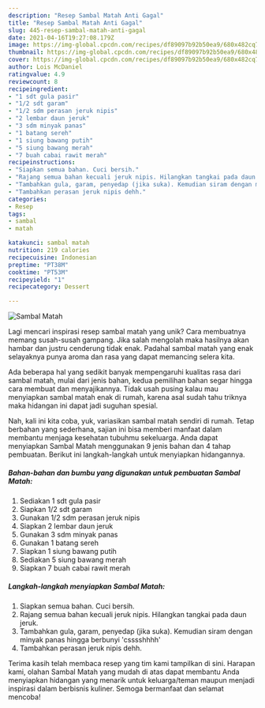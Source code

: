 ```yaml
---
description: "Resep Sambal Matah Anti Gagal"
title: "Resep Sambal Matah Anti Gagal"
slug: 445-resep-sambal-matah-anti-gagal
date: 2021-04-16T19:27:08.179Z
image: https://img-global.cpcdn.com/recipes/df89097b92b50ea9/680x482cq70/sambal-matah-foto-resep-utama.jpg
thumbnail: https://img-global.cpcdn.com/recipes/df89097b92b50ea9/680x482cq70/sambal-matah-foto-resep-utama.jpg
cover: https://img-global.cpcdn.com/recipes/df89097b92b50ea9/680x482cq70/sambal-matah-foto-resep-utama.jpg
author: Lois McDaniel
ratingvalue: 4.9
reviewcount: 8
recipeingredient:
- "1 sdt gula pasir"
- "1/2 sdt garam"
- "1/2 sdm perasan jeruk nipis"
- "2 lembar daun jeruk"
- "3 sdm minyak panas"
- "1 batang sereh"
- "1 siung bawang putih"
- "5 siung bawang merah"
- "7 buah cabai rawit merah"
recipeinstructions:
- "Siapkan semua bahan. Cuci bersih."
- "Rajang semua bahan kecuali jeruk nipis. Hilangkan tangkai pada daun jeruk."
- "Tambahkan gula, garam, penyedap (jika suka). Kemudian siram dengan minyak panas hingga berbunyi &#39;csssshhhh&#39;"
- "Tambahkan perasan jeruk nipis dehh."
categories:
- Resep
tags:
- sambal
- matah

katakunci: sambal matah 
nutrition: 219 calories
recipecuisine: Indonesian
preptime: "PT38M"
cooktime: "PT53M"
recipeyield: "1"
recipecategory: Dessert

---
```



![Sambal Matah](https://img-global.cpcdn.com/recipes/df89097b92b50ea9/680x482cq70/sambal-matah-foto-resep-utama.jpg)

Lagi mencari inspirasi resep sambal matah yang unik? Cara membuatnya memang susah-susah gampang. Jika salah mengolah maka hasilnya akan hambar dan justru cenderung tidak enak. Padahal sambal matah yang enak selayaknya punya aroma dan rasa yang dapat memancing selera kita.



Ada beberapa hal yang sedikit banyak mempengaruhi kualitas rasa dari sambal matah, mulai dari jenis bahan, kedua pemilihan bahan segar hingga cara membuat dan menyajikannya. Tidak usah pusing kalau mau menyiapkan sambal matah enak di rumah, karena asal sudah tahu triknya maka hidangan ini dapat jadi suguhan spesial.


Nah, kali ini kita coba, yuk, variasikan sambal matah sendiri di rumah. Tetap berbahan yang sederhana, sajian ini bisa memberi manfaat dalam membantu menjaga kesehatan tubuhmu sekeluarga. Anda dapat menyiapkan Sambal Matah menggunakan 9 jenis bahan dan 4 tahap pembuatan. Berikut ini langkah-langkah untuk menyiapkan hidangannya.

<!--inarticleads1-->

##### Bahan-bahan dan bumbu yang digunakan untuk pembuatan Sambal Matah:

1. Sediakan 1 sdt gula pasir
1. Siapkan 1/2 sdt garam
1. Gunakan 1/2 sdm perasan jeruk nipis
1. Siapkan 2 lembar daun jeruk
1. Gunakan 3 sdm minyak panas
1. Gunakan 1 batang sereh
1. Siapkan 1 siung bawang putih
1. Sediakan 5 siung bawang merah
1. Siapkan 7 buah cabai rawit merah




<!--inarticleads2-->

##### Langkah-langkah menyiapkan Sambal Matah:

1. Siapkan semua bahan. Cuci bersih.
1. Rajang semua bahan kecuali jeruk nipis. Hilangkan tangkai pada daun jeruk.
1. Tambahkan gula, garam, penyedap (jika suka). Kemudian siram dengan minyak panas hingga berbunyi &#39;csssshhhh&#39;
1. Tambahkan perasan jeruk nipis dehh.




Terima kasih telah membaca resep yang tim kami tampilkan di sini. Harapan kami, olahan Sambal Matah yang mudah di atas dapat membantu Anda menyiapkan hidangan yang menarik untuk keluarga/teman maupun menjadi inspirasi dalam berbisnis kuliner. Semoga bermanfaat dan selamat mencoba!

